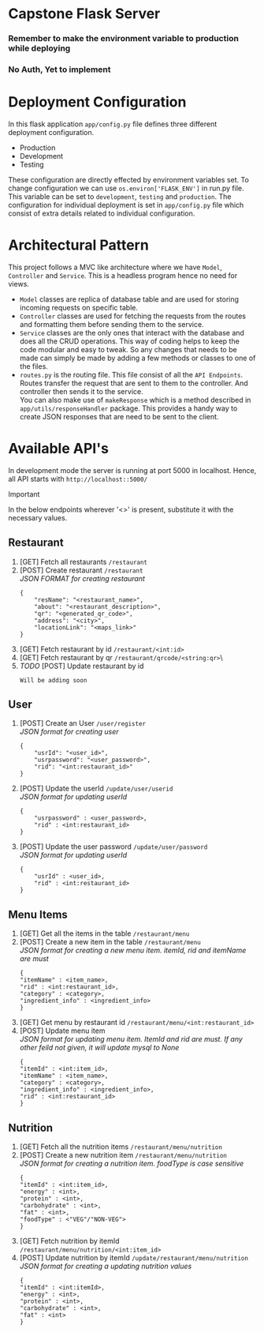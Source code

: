 # Capstone Flask Server

### Remember to make the environment variable to production while deploying
### No Auth, Yet to implement

# Deployment Configuration
In this flask application `app/config.py` file defines three different deployment configuration.
* Production
* Development
* Testing

These configuration are directly effected by environment variables set. To change configuration we can use `os.environ['FLASK_ENV']` in run.py file. This variable can be set to `development`, `testing` and `production`. The configuration for individual deployment is set in `app/config.py` file which consist of extra details related to individual configuration. 

# Architectural Pattern
This project follows a MVC like architecture where we have `Model`, `Controller` and `Service`. This is a headless program hence no need for views. 
* `Model` classes are replica of database table and are used for storing incoming requests on specific table.
* `Controller` classes are used for fetching the requests from the routes and formatting them before sending them to the service.
* `Service` classes are the only ones that interact with the database and does all the CRUD operations.
This way of coding helps to keep the code modular and easy to tweak. So any changes that needs to be made can simply be made by adding a few methods or classes to one of the files.
* `routes.py` is the routing file. This file consist of all the `API Endpoints`. Routes transfer the request that are sent to them to the controller. And controller then sends it to the service.
\
You can also make use of `makeResponse` which is a method described in `app/utils/responseHandler` package. This provides a handy way to create JSON responses that are need to be sent to the client.

# Available API's
In development mode the server is running at port 5000 in localhost. Hence, all API starts with `http://localhost::5000/`

> [!IMPORTANT]
> In the below endpoints wherever '<>' is present, substitute it with the necessary values.

## Restaurant

1. [GET] Fetch all restaurants `/restaurant`
2. [POST] Create restaurant `/restaurant` \
    *JSON FORMAT for creating restaurant*
    ```
    {
        "resName": "<restaurant_name>",
        "about": "<restaurant_description>",
        "qr": "<generated_qr_code>",
        "address": "<city>",
        "locationLink": "<maps_link>"
    }
    ```
3. [GET] Fetch restaurant by id `/restaurant/<int:id>`
4. [GET] Fetch restaurant by qr `/restaurant/qrcode/<string:qr>`\
5. *TODO* [POST] Update restaurant by id
    ```
    Will be adding soon
    ```

## User
1. [POST] Create an User `/user/register`\
    *JSON format for creating user*
    ```
    {
        "usrId": "<user_id>",
        "usrpassword": "<user_password>",
        "rid": "<int:restaurant_id>"
    }
    ```

2. [POST] Update the userId `/update/user/userid`\
    *JSON format for updating userId*
    ```
    {
        "usrpassword" : <user_password>,
        "rid" : <int:restaurant_id>
    }
    ```

3. [POST] Update the user password `/update/user/password`\
    *JSON format for updating userId*
    ```
    {
        "usrId" : <user_id>,
        "rid" : <int:restaurant_id>
    }
    ```

## Menu Items
1. [GET] Get all the items in the table `/restaurant/menu`
2. [POST] Create a new item in the table `/restaurant/menu`\
    *JSON format for creating a new menu item. itemId, rid and itemName are must*
    ```
    {
    "itemName" : <item_name>,
    "rid" : <int:restaurant_id>,
    "category" : <category>,
    "ingredient_info" : <ingredient_info>
    }
    ```
3. [GET] Get menu by restaurant id `/restaurant/menu/<int:restaurant_id>`
4. [POST] Update menu item\
    *JSON format for updating menu item. ItemId and rid are must. If any other feild not given, it will update mysql to None*
    ```
    {
    "itemId" : <int:item_id>,
    "itemName" : <item_name>,
    "category" : <category>,
    "ingredient_info" : <ingredient_info>,
    "rid" : <int:restaurant_id>
    }
    ```

## Nutrition
1. [GET] Fetch all the nutrition items `/restaurant/menu/nutrition`
2. [POST] Create a new nutrition item `/restaurant/menu/nutrition`\
    *JSON format for creating a nutrition item. foodType is case sensitive*
    ```
    {
    "itemId" : <int:item_id>,
    "energy" : <int>,
    "protein" : <int>,
    "carbohydrate" : <int>,
    "fat" : <int>,
    "foodType" : <"VEG"/"NON-VEG">
    }
    ```
3. [GET] Fetch nutrition by itemId `/restaurant/menu/nutrition/<int:item_id>`
4. [POST] Update nutrition by itemId `/update/restaurant/menu/nutrition `\
    *JSON format for creating a updating nutrition values*
    ```
    {
    "itemId" : <int:itemId>,
    "energy" : <int>,
    "protein" : <int>,
    "carbohydrate" : <int>,
    "fat" : <int>
    }
    ```